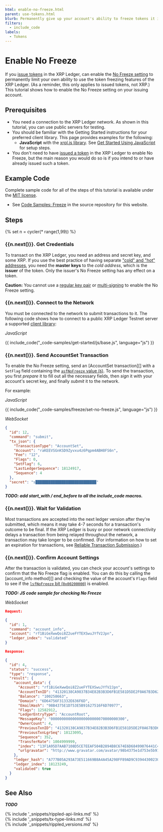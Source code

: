 ```yaml
---
html: enable-no-freeze.html
parent: use-tokens.html
blurb: Permanently give up your account's ability to freeze tokens it issues.
filters:
  - include_code
labels:
  - Tokens
---
```

# Enable No Freeze

If you [issue tokens](issued-currencies.html) in the XRP Ledger, can enable the [No Freeze setting](freezes.html#no-freeze) to permanently limit your own ability to use the token freezing features of the XRP Ledger. (As a reminder, this only applies to issued tokens, not XRP.) This tutorial shows how to enable the No Freeze setting on your issuing account.

## Prerequisites

- You need a connection to the XRP Ledger network. As shown in this tutorial, you can use public servers for testing.
- You should be familiar with the Getting Started instructions for your preferred client library. This page provides examples for the following:
    - **JavaScript** with the [xrpl.js library](https://github.com/XRPLF/xrpl.js/). See [Get Started Using JavaScript](get-started-using-javascript.html) for setup steps.
- You don't need to have [issued a token](issue-a-fungible-token.html) in the XRP Ledger to enable No Freeze, but the main reason you would do so is if you intend to or have already issued such a token.


## Example Code

Complete sample code for all of the steps of this tutorial is available under the [MIT license](https://github.com/XRPLF/xrpl-dev-portal/blob/master/LICENSE).

- See [Code Samples: Freeze](https://github.com/XRPLF/xrpl-dev-portal/tree/master/content/_code-samples/freeze/) in the source repository for this website.

## Steps
{% set n = cycler(* range(1,99)) %}

### {{n.next()}}. Get Credentials

To transact on the XRP Ledger, you need an address and secret key, and some XRP. If you use the best practice of having separate ["cold" and "hot" addresses](issuing-and-operational-addresses.html), you need the **master keys** to the _cold address_, which is the **issuer** of the token. Only the issuer's No Freeze setting has any effect on a token.

**Caution:** You cannot use a [regular key pair](cryptographic-keys.html) or [multi-signing](multi-signing.html) to enable the No Freeze setting.

### {{n.next()}}. Connect to the Network

You must be connected to the network to submit transactions to it. The following code shows how to connect to a public XRP Ledger Testnet server a supported [client library](client-libraries.html):

<!-- MULTICODE_BLOCK_START -->

_JavaScript_

{{ include_code("_code-samples/get-started/js/base.js", language="js") }}

<!-- MULTICODE_BLOCK_END -->


### {{n.next()}}. Send AccountSet Transaction

To enable the No Freeze setting, send an [AccountSet transaction][] with a `SetFlag` field containing the [`asfNoFreeze` value (`6`)](accountset.html#accountset-flags). To send the transaction, you first _prepare_ it to fill out all the necessary fields, then _sign_ it with your account's secret key, and finally _submit_ it to the network.

For example:

<!-- MULTICODE_BLOCK_START -->

_JavaScript_

{{ include_code("_code-samples/freeze/set-no-freeze.js", language="js") }}

_WebSocket_

```json
{
  "id": 12,
  "command": "submit",
  "tx_json": {
    "TransactionType": "AccountSet",
    "Account": "raKEEVSGnKSD9Zyvxu4z6Pqpm4ABH8FS6n",
    "Fee": "12",
    "Flags": 0,
    "SetFlag": 6,
    "LastLedgerSequence": 18124917,
    "Sequence": 4
  },
  "secret": "s████████████████████████████"
}
```

<!-- MULTICODE_BLOCK_END -->

***TODO: add start_with / end_before to all the include_code macros.***

### {{n.next()}}. Wait for Validation

Most transactions are accepted into the next ledger version after they're submitted, which means it may take 4-7 seconds for a transaction's outcome to be final. If the XRP Ledger is busy or poor network connectivity delays a transaction from being relayed throughout the network, a transaction may take longer to be confirmed. (For information on how to set an expiration for transactions, see [Reliable Transaction Submission](reliable-transaction-submission.html).)



### {{n.next()}}. Confirm Account Settings

After the transaction is validated, you can check your account's settings to confirm that the No Freeze flag is enabled. You can do this by calling the [account_info method][] and checking the value of the account's `Flags` field to see if the [`lsfNoFreeze` bit (`0x00200000`)](accountroot.html#accountroot-flags) is enabled.


***TODO: JS code sample for checking No Freeze***


<!-- MULTICODE_BLOCK_START -->

_WebSocket_

```json
Request:

{
  "id": 1,
  "command": "account_info",
  "account": "rf1BiGeXwwQoi8Z2ueFYTEXSwuJYfV2Jpn",
  "ledger_index": "validated"
}

Response:

{
  "id": 4,
  "status": "success",
  "type": "response",
  "result": {
    "account_data": {
      "Account": "rf1BiGeXwwQoi8Z2ueFYTEXSwuJYfV2Jpn",
      "AccountTxnID": "41320138CA9837B34E82B3B3D6FB1E581D5DE2F0A67B3D62B5B8A8C9C8D970D0",
      "Balance": "100258663",
      "Domain": "6D64756F31332E636F6D",
      "EmailHash": "98B4375E1D753E5B91627516F6D70977",
      "Flags": 12582912,
      "LedgerEntryType": "AccountRoot",
      "MessageKey": "0000000000000000000000070000000300",
      "OwnerCount": 4,
      "PreviousTxnID": "41320138CA9837B34E82B3B3D6FB1E581D5DE2F0A67B3D62B5B8A8C9C8D970D0",
      "PreviousTxnLgrSeq": 18123095,
      "Sequence": 352,
      "TransferRate": 1004999999,
      "index": "13F1A95D7AAB7108D5CE7EEAF504B2894B8C674E6D68499076441C4837282BF8",
      "urlgravatar": "http://www.gravatar.com/avatar/98b4375e1d753e5b91627516f6d70977"
    },
    "ledger_hash": "A777B05A293A73E511669B8A4A45A298FF89AD9C9394430023008DB4A6E7FDD5",
    "ledger_index": 18123249,
    "validated": true
  }
}
```

<!-- MULTICODE_BLOCK_END -->


## See Also

***TODO***

<!--{# common link defs #}-->
{% include '_snippets/rippled-api-links.md' %}			
{% include '_snippets/tx-type-links.md' %}			
{% include '_snippets/rippled_versions.md' %}
